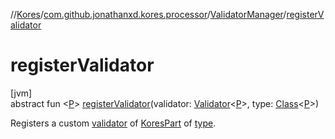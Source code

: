 //[Kores](../../../index.md)/[com.github.jonathanxd.kores.processor](../index.md)/[ValidatorManager](index.md)/[registerValidator](register-validator.md)

# registerValidator

[jvm]\
abstract fun <[P](register-validator.md)> [registerValidator](register-validator.md)(validator: [Validator](../-validator/index.md)<[P](register-validator.md)>, type: [Class](https://docs.oracle.com/javase/8/docs/api/java/lang/Class.html)<[P](register-validator.md)>)

Registers a custom [validator](register-validator.md) of [KoresPart](../../com.github.jonathanxd.kores/-kores-part/index.md) of [type](register-validator.md).
